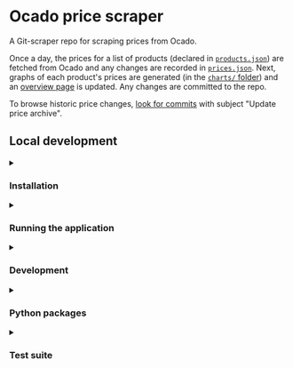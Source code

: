 # Ocado price scraper

A Git-scraper repo for scraping prices from Ocado.

Once a day, the prices for a list of products (declared in
[`products.json`][products_file]) are fetched from Ocado and any changes are
recorded in [`prices.json`][prices_file]. Next, graphs of each product's prices
are generated (in the [`charts/` folder][charts_folder]) and an [overview
page][overview_file] is updated. Any changes are committed to the repo.

[products_file]:
  https://github.com/codeinthehole/food-scraper/blob/master/products.json
[prices_file]:
  https://github.com/codeinthehole/food-scraper/blob/master/prices.json
[charts_folder]:
  https://github.com/codeinthehole/food-scraper/blob/master/charts/
[overview_file]:
  https://github.com/codeinthehole/food-scraper/blob/master/overview.md

To browse historic price changes, [look for commits][commits_list] with subject
"Update price archive".

[commits_list]: https://github.com/codeinthehole/food-scraper/commits/master

## Local development

<details><summary><h3>Installation</h3></summary>

Create a Python 3.10 virtualenv, then run::

    make install

which will install `pip-tools` and the necessary packages.

</details>
<details><summary><h3>Running the application</h3></summary>

<details><summary><h4>Fetching new prices</h4></summary>

Update the price archive with:

    python main.py update-price-archive $PRODUCTS_FILE $ARCHIVE_FILE

which will take the products from `$PRODUCTS_FILE` and update `$ARCHIVE_FILE`
with the latest prices (if they have changed).

When run in Github's scheduler, the products file is `products.json` and the
archive file is `prices.json`.

</details>

<details><summary><h4>Product price charts</h4></summary>

Builds new versions of the product price charts with:

    python main.py generate-graphs $ARCHIVE_FILE $CHARTS_FOLDER

which will generate PNG chart images in `$CHARTS_FOLDER` based on the products
in `$ARCHIVE_FILE`.

</details>

<details><summary><h4>Smoke test</h4></summary>

To smoke test the application, run:

    make run

This will:

- Fetch product prices using `products.json` for the product list and update a
  throw-away copy of `prices.json`.

- Build product chart images in `/tmp/charts` based on the products in
  `prices.json`.

This shouldn't modify a file tracked in Git.

</details>

</details>
<details><summary><h3>Development</h3></summary>

Conventions:

- Code must be formatted with `black` and `isort`.
- Code must pass validation with `flake8`.
- Code must have type annotations and pass validation with `mypy`.

Check formatting and type annotations with:

    make check

See the `makefile` for how to run the linters individually.

</details>

<details><summary><h3>Python packages</h3></summary>

Packages are managed with [`pip-tools`](https://github.com/jazzband/pip-tools).
To add a new dependency, add it to `requirements.in` and run:

    pip-compile

which will generate a new version of `requirements.txt`. Then run:

    pip-sync

to install `requirements.txt`.

</details>

<details><summary><h3>Test suite</h3></summary>

#### Test suite structure

- `tests/unit/` contains isolated unit tests.
- `tests/integration/` contains tests that exercise a real external API.
- `tests/functional/` contains end-to-end tests that use Click's API to call
  commands.

#### Running tests

Run the CI tests with:

    make test

or the external tests with

    make integration_tests

</details>
